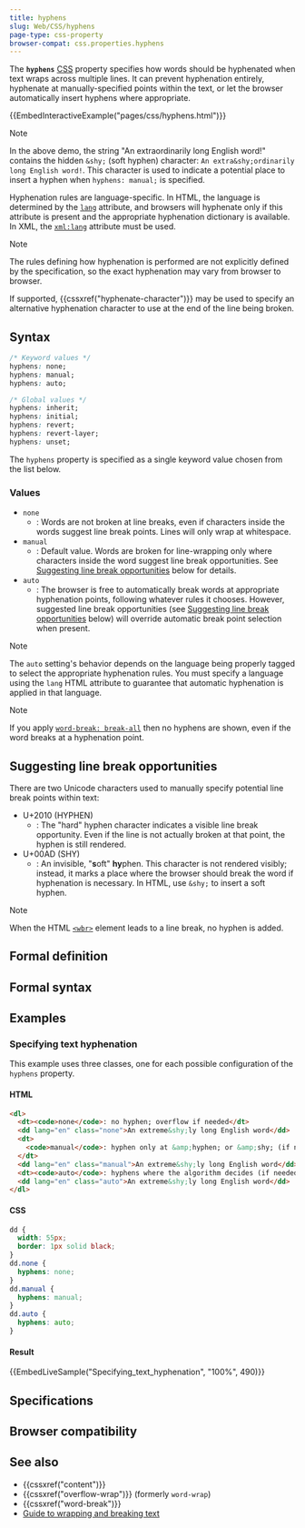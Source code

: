 ```yaml
---
title: hyphens
slug: Web/CSS/hyphens
page-type: css-property
browser-compat: css.properties.hyphens
---
```




The **`hyphens`** [CSS](/Web/CSS) property specifies how words should be hyphenated when text wraps across multiple lines. It can prevent hyphenation entirely, hyphenate at manually-specified points within the text, or let the browser automatically insert hyphens where appropriate.

{{EmbedInteractiveExample("pages/css/hyphens.html")}}

> [!NOTE]
> In the above demo, the string "An extraordinarily long English word!" contains the hidden `&shy;` (soft hyphen) character: `An extra&shy;ordinarily long English word!`. This character is used to indicate a potential place to insert a hyphen when `hyphens: manual;` is specified.

Hyphenation rules are language-specific. In HTML, the language is determined by the [`lang`](/Web/HTML/Global_attributes/lang) attribute, and browsers will hyphenate only if this attribute is present and the appropriate hyphenation dictionary is available. In XML, the [`xml:lang`](/Web/SVG/Attribute/xml:lang) attribute must be used.

> [!NOTE]
> The rules defining how hyphenation is performed are not explicitly defined by the specification, so the exact hyphenation may vary from browser to browser.

If supported, {{cssxref("hyphenate-character")}} may be used to specify an alternative hyphenation character to use at the end of the line being broken.

## Syntax

```css
/* Keyword values */
hyphens: none;
hyphens: manual;
hyphens: auto;

/* Global values */
hyphens: inherit;
hyphens: initial;
hyphens: revert;
hyphens: revert-layer;
hyphens: unset;
```

The `hyphens` property is specified as a single keyword value chosen from the list below.

### Values

- `none`
  - : Words are not broken at line breaks, even if characters inside the words suggest line break points. Lines will only wrap at whitespace.
- `manual`
  - : Default value. Words are broken for line-wrapping only where characters inside the word suggest line break opportunities. See [Suggesting line break opportunities](#suggesting_line_break_opportunities) below for details.
- `auto`
  - : The browser is free to automatically break words at appropriate hyphenation points, following whatever rules it chooses. However, suggested line break opportunities (see [Suggesting line break opportunities](#suggesting_line_break_opportunities) below) will override automatic break point selection when present.

> [!NOTE]
> The `auto` setting's behavior depends on the language being properly tagged to select the appropriate hyphenation rules. You must specify a language using the `lang` HTML attribute to guarantee that automatic hyphenation is applied in that language.

> [!NOTE]
> If you apply [`word-break: break-all`](/Web/CSS/word-break#break-all) then no hyphens are shown, even if the word breaks at a hyphenation point.

## Suggesting line break opportunities

There are two Unicode characters used to manually specify potential line break points within text:

- U+2010 (HYPHEN)
  - : The "hard" hyphen character indicates a visible line break opportunity. Even if the line is not actually broken at that point, the hyphen is still rendered.
- U+00AD (SHY)
  - : An invisible, "**s**oft" **hy**phen. This character is not rendered visibly; instead, it marks a place where the browser should break the word if hyphenation is necessary. In HTML, use `&shy;` to insert a soft hyphen.

> [!NOTE]
> When the HTML [`<wbr>`](/Web/HTML/Element/wbr) element leads to a line break, no hyphen is added.

## Formal definition



## Formal syntax



## Examples

### Specifying text hyphenation

This example uses three classes, one for each possible configuration of the `hyphens` property.

#### HTML

```html
<dl>
  <dt><code>none</code>: no hyphen; overflow if needed</dt>
  <dd lang="en" class="none">An extreme&shy;ly long English word</dd>
  <dt>
    <code>manual</code>: hyphen only at &amp;hyphen; or &amp;shy; (if needed)
  </dt>
  <dd lang="en" class="manual">An extreme&shy;ly long English word</dd>
  <dt><code>auto</code>: hyphens where the algorithm decides (if needed)</dt>
  <dd lang="en" class="auto">An extreme&shy;ly long English word</dd>
</dl>
```

#### CSS

```css
dd {
  width: 55px;
  border: 1px solid black;
}
dd.none {
  hyphens: none;
}
dd.manual {
  hyphens: manual;
}
dd.auto {
  hyphens: auto;
}
```

#### Result

{{EmbedLiveSample("Specifying_text_hyphenation", "100%", 490)}}

## Specifications



## Browser compatibility



## See also

- {{cssxref("content")}}
- {{cssxref("overflow-wrap")}} (formerly `word-wrap`)
- {{cssxref("word-break")}}
- [Guide to wrapping and breaking text](/Web/CSS/CSS_text/Wrapping_breaking_text)
